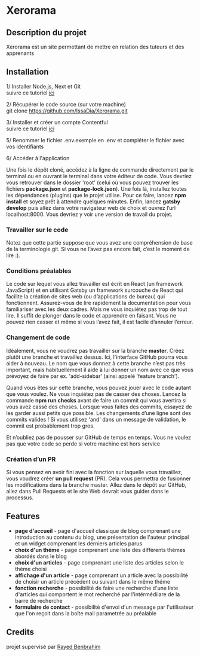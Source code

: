 # Xerorama

## Description du projet

Xerorama est un site permettant de mettre en relation des tuteurs et des apprenants

## Installation

1/ Installer Node.js, Next et Git <br />
suivre ce tutoriel [ici](https://nextjs.org/docs)

2/ Récupérer le code source (sur votre machine) <br />
git clone https://github.com/IssaDia/Xerorama.git

3/ Installer et créer un compte Contentful <br />
suivre ce tutoriel [ici](https://www.contentful.com/r/knowledgebase/gatsbyjs-and-contentful-in-five-minutes/)

5/ Renommer le fichier .env.exemple en .env et compléter le fichier avec vos identifiants <br />

6/ Accéder à l'application <br />

Une fois le dépôt cloné, accédez à la ligne de commande directement par le terminal ou en ouvrant le terminal dans votre éditeur de code. Vous devriez vous retrouver dans le dossier 'root' (celui où vous pouvez trouver les fichiers **package.json** et **package-lock.json**). Une fois là, installez toutes les dépendances (plugins) que le projet utilise. Pour ce faire, lancez **npm install** et soyez prêt à attendre quelques minutes. Enfin, lancez **gatsby develop** puis allez dans votre navigateur web de choix et ouvrez l’url localhost:8000. Vous devriez y voir une version de travail du projet.

### Travailler sur le code

Notez que cette partie suppose que vous avez une compréhension de base de la terminologie git. Si vous ne l’avez pas encore fait, c’est le moment de lire :).

### Conditions préalables

Le code sur lequel vous allez travailler est écrit en React (un framework JavaScript) et en utilisant Gatsby un framework surcouche de React qui facilite la création de sites web (ou d’applications de bureau) qui fonctionnent. Assurez-vous de lire rapidement la documentation pour vous familiariser avec les deux cadres. Mais ne vous inquiétez pas trop de tout lire. Il suffit de plonger dans le code et apprendre en faisant. Vous ne pouvez rien casser et même si vous l’avez fait, il est facile d’annuler l’erreur.

### Changement de code

Idéalement, vous ne voudrez pas travailler sur la branche **master**. Créez plutôt une branche et travaillez dessus. Ici, l'interface GitHub pourra vous aider à nouveau. Le nom que vous donnez à cette branche n’est pas très important, mais habituellement il aide à lui donner un nom avec ce que vous prévoyez de faire par ex. 'add-sidebar' (ainsi appelé 'feature branch').

Quand vous êtes sur cette branche, vous pouvez jouer avec le code autant que vous voulez. Ne vous inquiétez pas de casser des choses. Lancez la commande **npm run checks** avant de faire un commit qui vous avertira si vous avez cassé des choses. Lorsque vous faites des commits, essayez de les garder aussi petits que possible. Les changements d’une ligne sont des commits valides ! Si vous utilisez 'and' dans un message de validation, le commit est probablement trop gros.

Et n’oubliez pas de pousser sur GitHub de temps en temps. Vous ne voulez pas que votre code se perde si votre machine est hors service

### Création d’un PR

Si vous pensez en avoir fini avec la fonction sur laquelle vous travaillez, vous voudrez créer **un pull request** (PR). Cela vous permettra de fusionner les modifications dans la branche master. Allez dans le dépôt sur GitHub, allez dans Pull Requests et le site Web devrait vous guider dans le processus.

## Features

- **page d'accueil** - page d'accueil classique de blog comprenant une introduction au contenu du blog, une présentation de l'auteur principal et un widget comprenant les derniers articles parus
- **choix d'un théme** - page comprenant une liste des différents thémes abordés dans le blog
- **choix d'un articles** - page comprenant une liste des articles selon le théme choisi
- **affichage d'un article** - page comprenant un article avec la possibilité de choisir un article précédent ou suivant dans le même théme
- **fonction recherche** - possibilité de faire une recherche d'une liste d'articles qui comportent le mot recherché par l'intérmédiiare de la barre de recherche
- **formulaire de contact** - possibilité d'envoi d'un message par l'utilisateur que l'on reçoit dans la boîte mail parametrée au préalable

## Credits

projet supervisé par [Rayed Benbrahim](https://www.linkedin.com/in/rayedbenbrahim/)
